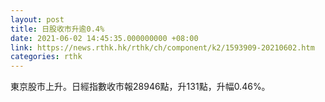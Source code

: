 ```yaml
---
layout: post
title: 日股收市升逾0.4%
date: 2021-06-02 14:45:35.000000000 +08:00
link: https://news.rthk.hk/rthk/ch/component/k2/1593909-20210602.htm
categories: rthk
---
```


東京股市上升。日經指數收市報28946點，升131點，升幅0.46%。
